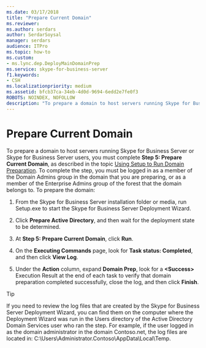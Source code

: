 ```yaml
---
ms.date: 03/17/2018
title: "Prepare Current Domain"
ms.reviewer: 
ms.author: serdars
author: SerdarSoysal
manager: serdars
audience: ITPro
ms.topic: how-to
ms.custom:
- ms.lync.dep.DeployMainDomainPrep
ms.service: skype-for-business-server
f1.keywords:
- CSH
ms.localizationpriority: medium
ms.assetid: bfcb37ca-34eb-4d0d-9694-6edd2e7fe0f3
ROBOTS: NOINDEX, NOFOLLOW
description: "To prepare a domain to host servers running Skype for Business Server or Skype for Business Server users, you must complete Step 5: Prepare Current Domain, as described in the topic Using Setup to Run Domain Preparation. To complete the step, you must be logged in as a member of the Domain Admins group in the domain that you are preparing, or as a member of the Enterprise Admins group of the forest that the domain belongs to. To prepare the domain:"
---
```


# Prepare Current Domain

To prepare a domain to host servers running Skype for Business Server or Skype for Business Server users, you must complete **Step 5: Prepare Current Domain**, as described in the topic [Using Setup to Run Domain Preparation](/previous-versions/office/lync-server-2013/lync-server-2013-running-domain-preparation). To complete the step, you must be logged in as a member of the Domain Admins group in the domain that you are preparing, or as a member of the Enterprise Admins group of the forest that the domain belongs to. To prepare the domain:

1. From the Skype for Business Server installation folder or media, run Setup.exe to start the Skype for Business Server Deployment Wizard.

2. Click **Prepare Active Directory**, and then wait for the deployment state to be determined.

3. At **Step 5: Prepare Current Domain**, click **Run**.

4. On the **Executing Commands** page, look for **Task status: Completed**, and then click **View Log**.

5. Under the **Action** column, expand **Domain Prep**, look for a **\<Success\>** Execution Result at the end of each task to verify that domain preparation completed successfully, close the log, and then click **Finish**.

> [!TIP]
> If you need to review the log files that are created by the Skype for Business Server Deployment Wizard, you can find them on the computer where the Deployment Wizard was run in the Users directory of the Active Directory Domain Services user who ran the step. For example, if the user logged in as the domain administrator in the domain Contoso.net, the log files are located in: C:\Users\Administrator.Contoso\AppData\Local\Temp.
